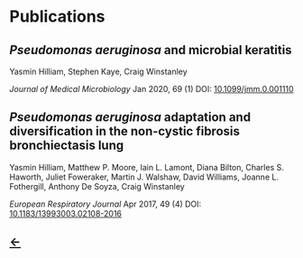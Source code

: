 <h1>Publications</h1>

<h2><i>Pseudomonas aeruginosa</i> and microbial keratitis</h2>
Yasmin Hilliam, Stephen Kaye, Craig Winstanley

_Journal of Medical Microbiology_ Jan 2020, 69 (1) DOI: [<u>10.1099/jmm.0.001110</u>](https://www.microbiologyresearch.org/content/journal/jmm/10.1099/jmm.0.001110#tab2)

<h2><i>Pseudomonas aeruginosa</i> adaptation and diversification in the non-cystic fibrosis bronchiectasis lung</h2>

Yasmin Hilliam, Matthew P. Moore, Iain L. Lamont, Diana Bilton, Charles S. Haworth, Juliet Foweraker, Martin J. Walshaw, David Williams, Joanne L. Fothergill, Anthony De Soyza, Craig Winstanley

_European Respiratory Journal_ Apr 2017, 49 (4) DOI: [<u>10.1183/13993003.02108-2016</u>](https://erj.ersjournals.com/content/49/4/1602108.abstract)

<h2>
  <a href="./">&larr;</a>
</h2>
